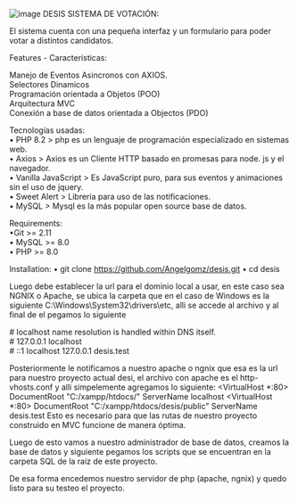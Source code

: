 ![image](https://github.com/Angelgomz/desis/assets/40803106/aa6595e5-9bc3-4a5d-952f-17cde0ae2c56)
DESIS SISTEMA DE VOTACIÓN:

El sistema cuenta con una pequeña interfaz y un formulario para poder votar a distintos candidatos. 

Features - Caracteristicas: 

Manejo de Eventos Asincronos con AXIOS.
<br>
Selectores Dinamicos
<br>
Programación orientada a Objetos (POO)
<br>
Arquitectura MVC
<br>
Conexión a base de datos orientada a Objectos (PDO) 
<br>

Tecnologías usadas: 
<br>
• PHP 8.2 > php es un lenguaje de programación especializado en sistemas web. 
</br>
• Axios > Axios es un Cliente HTTP basado en promesas para node. js y el navegador. 
</br>
• Vanilla JavaScript > Es JavaScript puro, para sus eventos y animaciones sin el uso de jquery.
</br>
• Sweet Alert > Libreria para uso de las notificaciones.
</br>
• MySQL > Mysql es la más popular open source base de datos. 

Requirements:
<br>
•Git >= 2.11 
<br>
• MySQL >= 8.0 
<br>
• PHP >= 8.0
<br>

Installation: 
• git clone https://github.com/Angelgomz/desis.git
• cd  desis  

Luego debe establecer la url para el dominio local a usar, en este caso sea NGNIX o Apache, 
se ubica la carpeta que en el caso de  Windows es la  siguiente C:\Windows\System32\drivers\etc, alli se accede al archivo
y al final de el pegamos lo siguiente 

<text> # localhost name resolution is handled within DNS itself.
<br> #	127.0.0.1       localhost
<br> #	::1             localhost
127.0.0.1 desis.test 
</text>

Posteriormente le notificamos a nuestro apache o ngnix que esa es la url para nuestro proyecto actual desi, 
el archivo con apache es el http-vhosts.conf y  alli simpelemente  agregamos lo siguiente:
<text>
<VirtualHost *:80>
    DocumentRoot "C:/xampp/htdocs/"
    ServerName  localhost
</VirtualHost>
<VirtualHost *:80>
    DocumentRoot "C:/xampp/htdocs/desis/public"
    ServerName  desis.test
</VirtualHost>
<text>
Esto es necesario para que las rutas de nuestro proyecto construido en MVC funcione de manera óptima.  

Luego de esto vamos a nuestro administrador de base de datos, creamos la base de datos y siguiente pegamos los scripts 
que se encuentran en la carpeta SQL de la raiz de este proyecto. 


De esa forma encedemos nuestro servidor de php (apache, ngnix) y quedo listo para su testeo el proyecto.




